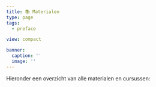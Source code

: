 ```yaml
---
title: 📚 Materialen
type: page
tags:
  - preface

view: compact

banner:
  caption: ''
  image: ''
---
```


Hieronder een overzicht van alle materialen en cursussen:
